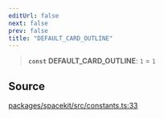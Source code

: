 ```yaml
---
editUrl: false
next: false
prev: false
title: "DEFAULT_CARD_OUTLINE"
---
```


> **`const`** **DEFAULT\_CARD\_OUTLINE**: `1` = `1`

## Source

[packages/spacekit/src/constants.ts:33](https://github.com/nodenogg-in/alpha-p2p/blob/a4d5eff/packages/spacekit/src/constants.ts#L33)

